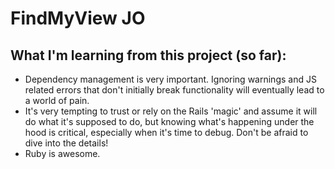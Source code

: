 # FindMyView JO
## What I'm learning from this project (so far):
- Dependency management is very important. Ignoring warnings and JS related errors that don't initially break functionality will eventually lead to a world of pain. 
- It's very tempting to trust or rely on the Rails 'magic' and assume it will do what it's supposed to do, but knowing what's happening under the hood is critical, especially when it's time to debug. Don't be afraid to dive into the details!
- Ruby is awesome.


